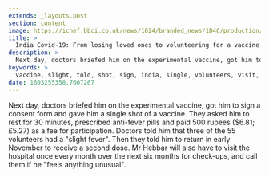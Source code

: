 ```yaml
--- 
extends: _layouts.post 
section: content 
image: https://ichef.bbci.co.uk/news/1024/branded_news/1D4C/production/_115000570_gettyimages-1227752998-594x594.jpg 
title: > 
  India Covid-19: From losing loved ones to volunteering for a vaccine 
description: > 
  Next day, doctors briefed him on the experimental vaccine, got him to sign a consent form and gave him a single shot of a vaccine.They asked him to rest for 30 minutes, prescribed anti-fever pills and paid 500 rupees ($6.81; £5.27) as a fee for participation.Doctors told him that three of the 55 volunteers had a "slight fever".Then they told him to return in early November to receive a second dose.Mr Hebbar will also have to visit the hospital once every month over the next six months for check-ups, and call them if he "feels anything unusual". 
keywords: > 
  vaccine, slight, told, shot, sign, india, single, volunteers, visit, loved, volunteering, ones, losing, covid19, doctors, unusual 
date: 1603255358.7607267 
--- 
```

<div><p>Next day, doctors briefed him on the experimental vaccine, got him to sign a consent form and gave him a single shot of a vaccine. They asked him to rest for 30 minutes, prescribed anti-fever pills and paid 500 rupees ($6.81; &#163;5.27) as a fee for participation. Doctors told him that three of the 55 volunteers had a "slight fever". Then they told him to return in early November to receive a second dose. Mr Hebbar will also have to visit the hospital once every month over the next six months for check-ups, and call them if he "feels anything unusual".</p></div>